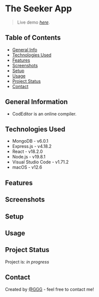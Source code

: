# The Seeker App
> Live demo [_here_](). 

## Table of Contents
* [General Info](#general-information)
* [Technologies Used](#technologies-used)
* [Features](#features)
* [Screenshots](#screenshots)
* [Setup](#setup)
* [Usage](#usage)
* [Project Status](#project-status)
* [Contact](#contact)
<!-- * [License](#license) -->

## General Information
- CodEditor is an online compiler.


## Technologies Used
- MongoDB -  v6.0.1
- Express.js - v4.18.2
- React - v18.2.0
- Node.js - v19.8.1
- Visual Studio Code - v1.71.2
- macOS - v12.6

## Features


## Screenshots
<!-- ![Example screenshot](./screenshots/) -->

<!-- If you have screenshots you'd like to share, include them here. -->

## Setup

<!-- Proceed to describe how to install / get started with the project. -->


## Usage
<!-- How does one go about using it? -->


## Project Status
Project is: _in progress_ 

## Contact
Created by [@GGG](http://3gbg.s3-website.eu-west-2.amazonaws.com/#intro) - feel free to contact me!